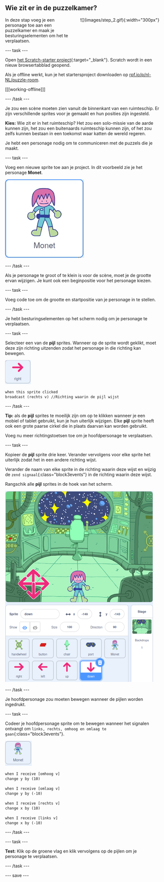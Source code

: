 ## Wie zit er in de puzzelkamer?

<div style="display: flex; flex-wrap: wrap">
<div style="flex-basis: 200px; flex-grow: 1; margin-right: 15px;">
In deze stap voeg je een personage toe aan een puzzelkamer en maak je besturingselementen om het te verplaatsen.
</div>
<div>
![](images/step_2.gif){:width="300px"}
</div>
</div>

--- task ---

Open [het Scratch-starter project](https://scratch.mit.edu/projects/740768934/editor/){:target="_blank"}. Scratch wordt in een nieuw browsertabblad geopend.

Als je offline werkt, kun je het startersproject downloaden op [rpf.io/p/nl-NL/puzzle-room](https://rpf.io/p/nl-NL/puzzle-room).

[[[working-offline]]]

--- /task ---

Je zou een scène moeten zien vanuit de binnenkant van een ruimteschip. Er zijn verschillende sprites voor je gemaakt en hun posities zijn ingesteld.

**Kies:** Wie zit er in het ruimteschip? Het zou een solo-missie van de aarde kunnen zijn, het zou een buitenaards ruimteschip kunnen zijn, of het zou zelfs kunnen bestaan in een toekomst waar katten de wereld regeren.

Je hebt een personage nodig om te communiceren met de puzzels die je maakt.

--- task ---

Voeg een nieuwe sprite toe aan je project. In dit voorbeeld zie je het personage **Monet**.

![Geanimeerde gif van de Monet sprite van Scratch.](images/monet.gif)

--- /task ---

Als je personage te groot of te klein is voor de scène, moet je de grootte ervan wijzigen. Je kunt ook een beginpositie voor het personage kiezen.

--- task ---

Voeg code toe om de grootte en startpositie van je personage in te stellen.

--- /task ---

Je hebt besturingselementen op het scherm nodig om je personage te verplaatsen.

--- task ---

Selecteer een van de **pijl** sprites. Wanneer op de sprite wordt geklikt, moet deze zijn richting uitzenden zodat het personage in die richting kan bewegen.

![Pijl sprite.](images/arrow-sprite.png)

```blocks3
when this sprite clicked
broadcast (rechts v) //Richting waarin de pijl wijst
```

--- /task ---

**Tip:** als de **pijl** sprites te moeilijk zijn om op te klikken wanneer je een mobiel of tablet gebruikt, kun je hun uiterlijk wijzigen. Elke **pijl** sprite heeft ook een grote paarse cirkel die in plaats daarvan kan worden gebruikt.

Voeg nu meer richtingstoetsen toe om je hoofdpersonage te verplaatsen.

--- task ---

Kopieer de **pijl** sprite drie keer. Verander vervolgens voor elke sprite het uiterlijk zodat het in een andere richting wijst.

Verander de naam van elke sprite in de richting waarin deze wijst en wijzig de `zend signaal`{:class="block3events"} in de richting waarin deze wijst.

Rangschik alle **pijl** sprites in de hoek van het scherm.

![De ruimte scene met vier pijlen in de linkerbenedenhoek, die naar de kompasrichtingen wijzen.](images/arrows.png)

--- /task ---

Je hoofdpersonage zou moeten bewegen wanneer de pijlen worden ingedrukt.

--- task ---

Codeer je hoofdpersonage sprite om te bewegen wanneer het signalen ontvangt om `links, rechts, omhoog en omlaag te gaan`{:class="block3events"}.

![Monet sprite.](images/monet-sprite.png)

```blocks3
when I receive [omhoog v]
change y by (10)

when I receive [omlaag v]
change y by (-10)

when I receive [rechts v]
change x by (10)

when I receive [links v]
change x by (-10)
```

--- /task ---

--- task ---

**Test:** Klik op de groene vlag en klik vervolgens op de pijlen om je personage te verplaatsen.

--- /task ---


--- save ---
